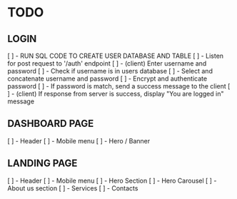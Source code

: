 # TODO

## LOGIN

[ ] - RUN SQL CODE TO CREATE USER DATABASE AND TABLE
[ ] - Listen for post request to '/auth' endpoint
[ ] - (client) Enter username and password
[ ] - Check if username is in users database
[ ] - Select and concatenate username and password
[ ] - Encrypt and authenticate password
[ ] - If password is match, send a success message to the client
[ ] - (client) If response from server is success, display "You are logged in" message

## DASHBOARD PAGE

[ ] - Header
[ ] - Mobile menu
[ ] - Hero / Banner

## LANDING PAGE

[ ] - Header
[ ] - Mobile menu
[ ] - Hero Section
[ ] - Hero Carousel
[ ] - About us section
[ ] - Services
[ ] - Contacts
